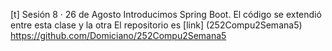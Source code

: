 [t] Sesión 8 · 26 de Agosto
Introducimos Spring Boot.
El código se extendió entre esta clase y la otra 
El repositorio es 
[link] (252Compu2Semana5) https://github.com/Domiciano/252Compu2Semana5